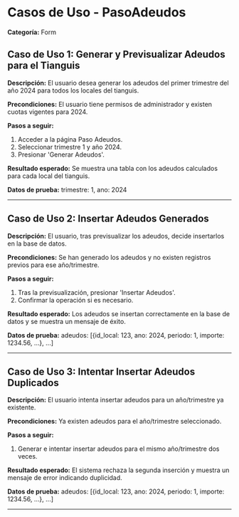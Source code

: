 # Casos de Uso - PasoAdeudos

**Categoría:** Form

## Caso de Uso 1: Generar y Previsualizar Adeudos para el Tianguis

**Descripción:** El usuario desea generar los adeudos del primer trimestre del año 2024 para todos los locales del tianguis.

**Precondiciones:**
El usuario tiene permisos de administrador y existen cuotas vigentes para 2024.

**Pasos a seguir:**
1. Acceder a la página Paso Adeudos.
2. Seleccionar trimestre 1 y año 2024.
3. Presionar 'Generar Adeudos'.

**Resultado esperado:**
Se muestra una tabla con los adeudos calculados para cada local del tianguis.

**Datos de prueba:**
trimestre: 1, ano: 2024

---

## Caso de Uso 2: Insertar Adeudos Generados

**Descripción:** El usuario, tras previsualizar los adeudos, decide insertarlos en la base de datos.

**Precondiciones:**
Se han generado los adeudos y no existen registros previos para ese año/trimestre.

**Pasos a seguir:**
1. Tras la previsualización, presionar 'Insertar Adeudos'.
2. Confirmar la operación si es necesario.

**Resultado esperado:**
Los adeudos se insertan correctamente en la base de datos y se muestra un mensaje de éxito.

**Datos de prueba:**
adeudos: [{id_local: 123, ano: 2024, periodo: 1, importe: 1234.56, ...}, ...]

---

## Caso de Uso 3: Intentar Insertar Adeudos Duplicados

**Descripción:** El usuario intenta insertar adeudos para un año/trimestre ya existente.

**Precondiciones:**
Ya existen adeudos para el año/trimestre seleccionado.

**Pasos a seguir:**
1. Generar e intentar insertar adeudos para el mismo año/trimestre dos veces.

**Resultado esperado:**
El sistema rechaza la segunda inserción y muestra un mensaje de error indicando duplicidad.

**Datos de prueba:**
adeudos: [{id_local: 123, ano: 2024, periodo: 1, importe: 1234.56, ...}, ...]

---


